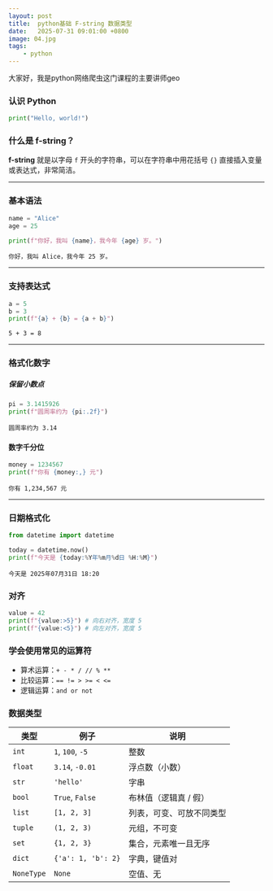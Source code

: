 ```yaml
---
layout: post
title:  python基础 F-string 数据类型
date:   2025-07-31 09:01:00 +0800
image: 04.jpg
tags: 
    - python
---
```


大家好，我是python网络爬虫这门课程的主要讲师geo

### 认识 Python

```python
print("Hello, world!")
```

### 什么是 f-string？

**f-string** 就是以字母 `f` 开头的字符串，可以在字符串中用花括号 `{}` 直接插入变量或表达式，非常简洁。

---

### 基本语法

```python
name = "Alice"
age = 25

print(f"你好，我叫 {name}，我今年 {age} 岁。")
```

```
你好，我叫 Alice，我今年 25 岁。
```

---

### 支持表达式

```python
a = 5
b = 3
print(f"{a} + {b} = {a + b}")
```

```
5 + 3 = 8
```

---

### 格式化数字

##### 保留小数点

```python
pi = 3.1415926
print(f"圆周率约为 {pi:.2f}")
```

```
圆周率约为 3.14
```

#### 数字千分位

```python
money = 1234567
print(f"你有 {money:,} 元")
```

```
你有 1,234,567 元
```

---

### 日期格式化

```python
from datetime import datetime

today = datetime.now()
print(f"今天是 {today:%Y年%m月%d日 %H:%M}")
```

```
今天是 2025年07月31日 18:20
```

### 对齐

```py
value = 42
print(f"{value:>5}") # 向右对齐，宽度 5
print(f"{value:<5}") # 向左对齐，宽度 5
```

### 学会使用常见的运算符

* 算术运算：`+ - * / // % **`
* 比较运算：`== != > >= < <=`
* 逻辑运算：`and or not`

### 数据类型

| 类型 | 例子 | 说明 |
| ---------- | ------------------ | ------------ |
| `int` | `1`, `100`, `-5` | 整数 |
| `float` | `3.14`, `-0.01` | 浮点数（小数） |
| `str` | `'hello'` | 字串 |
| `bool` | `True`, `False` | 布林值（逻辑真 / 假） |
| `list` | `[1, 2, 3]` | 列表，可变、可放不同类型 |
| `tuple` | `(1, 2, 3)` | 元组，不可变 |
| `set` | `{1, 2, 3}` | 集合，元素唯一且无序 |
| `dict` | `{'a': 1, 'b': 2}` | 字典，键值对 |
| `NoneType` | `None` | 空值、无 |

<!-- ### str

```python
t = 'this is a string object'
t.capitalize()
t.split()
``` -->